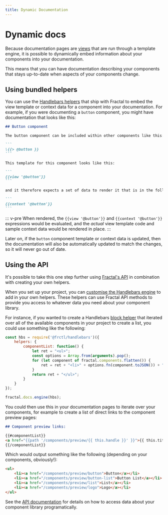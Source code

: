 ```yaml
---
title: Dynamic Documentation
---
```


# Dynamic docs

Because documentation pages are [views](../core-concepts/view-templates.html) that are run through a template engine, it is possible to dynamically embed information about your components into your documentation.

This means that you can have documentation describing your components that stays up-to-date when aspects of your components change.

## Using bundled helpers

You can use the [Handlebars helpers](../core-concepts/view-templates.html#handlebars-helpers) that ship with Fractal to embed the view template or context data for a component into your documentation. For example, if you were documenting a `button` component, you might have documentation that looks like this:

````markdown
## Button component

The button component can be included within other components like this:

```
\{{> @button }}
```

This template for this component looks like this:

```
{{view '@button'}}
```

and it therefore expects a set of data to render it that is in the following format:

```
{{context '@button'}}
```
````

::: v-pre
When rendered, the `{{view '@button'}}` and `{{context '@button'}}` expressions would be evaluated, and the _actual_ view template code and sample context data would be rendered in place.
:::

Later on, if the `button` component template or context data is updated, then the documentation will also be automatically updated to match the changes, so it will never go out of date.

## Using the API

It's possible to take this one step further using [Fractal\'s API](../../api/) in combination with creating your own helpers.

When you set up your project, you can [customise the Handlebars engine](../core-concepts/view-templates.html#customising-handlebars) to add in your own helpers. These helpers can use Fractal API methods to provide you access to whatever data you need about your component library.

For instance, if you wanted to create a Handlebars [block helper](http://handlebarsjs.com/block_helpers.html) that iterated over all of the available components in your project to create a list, you could use something like the following:

```js
const hbs = require('@frctl/handlebars')({
    helpers: {
        componentList: function() {
            let ret = "<ul>";
            const options = Array.from(arguments).pop();
            for (let component of fractal.components.flatten()) {
                ret = ret + "<li>" + options.fn(component.toJSON()) + "</li>";
            }
            return ret + "</ul>";
        }
    }
});

fractal.docs.engine(hbs);
```

You could then use this in your documentation pages to iterate over your components, for example to create a list of direct links to the component preview pages:

```markdown
## Component preview links:

{{#componentList}}
<a href="{{path '/components/preview/{{ this.handle }}' }}">{{ this.title }}</a>
{{/componentList}}
```

Which would output something like the following (depending on your components, obviously!):

```html
<ul>
    <li><a href="/components/preview/button">Button</a></li>
    <li><a href="/components/preview/button-list">Button List</a></li>
    <li><a href="/components/preview/list">List</a></li>
    <li><a href="/components/preview/logo">Logo</a></li>
</ul>
```

See the [API documentation](../../api/) for details on how to access data about your component library programatically.
